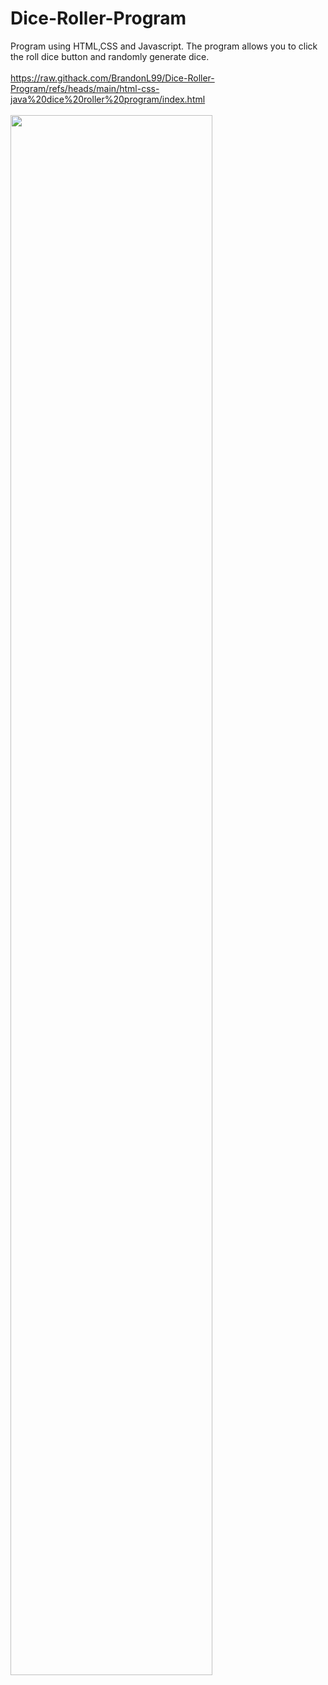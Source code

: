 # Dice-Roller-Program
Program using HTML,CSS and Javascript. The program allows you to click the roll dice button and randomly generate dice.
<br />
<br /> 
https://raw.githack.com/BrandonL99/Dice-Roller-Program/refs/heads/main/html-css-java%20dice%20roller%20program/index.html
<br />
<br />
<img src="[https://i.imgur.com/cO7Bant.png](https://imgur.com/0p5BOlr)" height="80%" width="80%" alt=""/>
